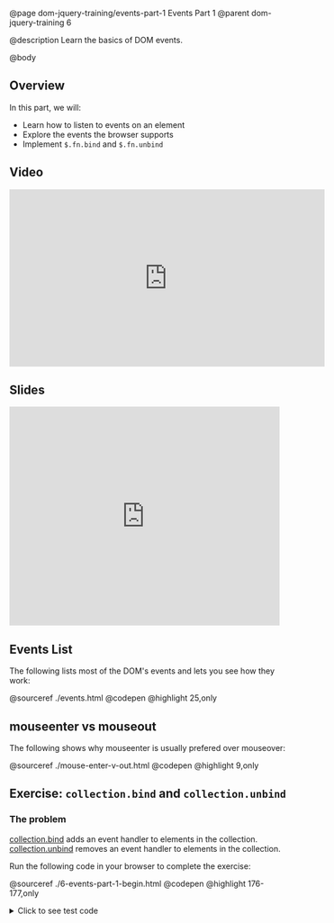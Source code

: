 @page dom-jquery-training/events-part-1 Events Part 1
@parent dom-jquery-training 6

@description Learn the basics of DOM events.

@body

## Overview

In this part, we will:

- Learn how to listen to events on an element
- Explore the events the browser supports
- Implement `$.fn.bind` and `$.fn.unbind`

## Video

<iframe width="560" height="315" src="https://www.youtube.com/embed/qoW-EYuESZA" frameborder="0" allow="accelerometer; autoplay; encrypted-media; gyroscope; picture-in-picture" allowfullscreen></iframe>

## Slides

<iframe src="https://docs.google.com/presentation/d/e/2PACX-1vQGzElV5YC_q8hOcumq38Xi4IeRDnK94gABK_KvFRGWSbdgeTMGtefBWUu1dfqiiKGY-_jejqONDiYe/embed?start=false&loop=false&delayms=3000" frameborder="0" width="480" height="389" allowfullscreen="true" mozallowfullscreen="true" webkitallowfullscreen="true"></iframe>

## Events List

The following lists most of the DOM's events and lets you see how they work:

@sourceref ./events.html
@codepen
@highlight 25,only

## mouseenter vs mouseout

The following shows why mouseenter is usually prefered over mouseover:

@sourceref ./mouse-enter-v-out.html
@codepen
@highlight 9,only

## Exercise: `collection.bind` and `collection.unbind`


### The problem

[collection.bind](http://api.jquery.com/bind/) adds an event handler to elements in the
collection. [collection.unbind](http://api.jquery.com/unbind/) removes an event handler to elements in the
collection.

Run the following code in your browser to complete the exercise:

@sourceref ./6-events-part-1-begin.html
@codepen
@highlight 176-177,only


<details>
<summary>Click to see test code</summary>
```js
QUnit.test('$.fn.bind and $.fn.unbind', function(){

	expect(2);

	$('#qunit-fixture').html('<div id="el">text</div>');

	var handler = function(ev){
		equal(this.nodeName.toLowerCase(), 'div', 'event called on div');
		equal(ev.type, 'click', 'click event');
	}

	$('#el').bind('click',handler);


	clickIt( $('#el')[0] );


	$('#el').unbind('click',handler);

	clickIt( $('#el')[0] );
});
```
</details>

### What you need to know

- [addEventListener](https://developer.mozilla.org/en-US/docs/Web/API/EventTarget/addEventListener)
  adds an event listener to a target element:

  ```html
  <div> click me </div>
  <script type="module">
  document.body.addEventListener("click", function(event){
    console.log(event.target, "clicked");
  }, false);
  </script>
  ```
  @codepen

- [removeEventListener](https://developer.mozilla.org/en-US/docs/Web/API/EventTarget/removeEventListener)
  removes an event listener to a target element.  The following removes the `handler` event
  handler after the first click.

  ```html
  <div> click me and I log only once </div>
  <script type="module">
  function handler(event) {
    console.log(event.target, "clicked");
    document.body.removeEventListener("click", handler, false);
  }
  document.body.addEventListener("click", handler, false);
  </script>
  ```
  @codepen

### The solution

@sourceref ./6-events-part-1-end.html
@codepen
@highlight 176-185,only

